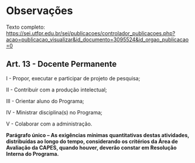 # Observações

Texto completo: https://sei.utfpr.edu.br/sei/publicacoes/controlador_publicacoes.php?acao=publicacao_visualizar&id_documento=3095524&id_orgao_publicacao=0

## Art. 13 - Docente Permanente

I - Propor, executar e participar de projeto de pesquisa;

II - Contribuir com a produção intelectual;

III - Orientar aluno do Programa;

IV - Ministrar disciplina(s) no Programa;

V - Colaborar com a administração.

**Parágrafo único – As exigências mínimas quantitativas destas atividades, distribuídas ao longo do tempo, considerando os critérios da Área de Avaliação da CAPES, quando houver, deverão constar em Resolução Interna do Programa.**
